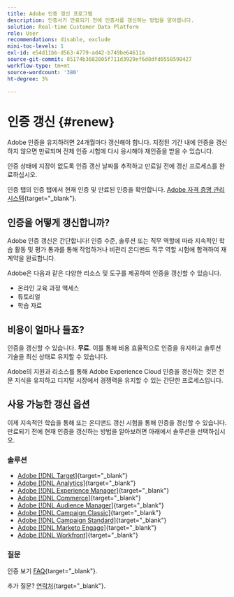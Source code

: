 ```yaml
---
title: Adobe 인증 갱신 프로그램
description: 인증서가 만료되기 전에 인증서를 갱신하는 방법을 알아봅니다.
solution: Real-time Customer Data Platform
role: User
recommendations: disable, exclude
mini-toc-levels: 1
exl-id: e54d11bb-d563-4779-ad42-b749be64611a
source-git-commit: 85174b3682805f711d3929ef6d8dfd0558598427
workflow-type: tm+mt
source-wordcount: '380'
ht-degree: 3%

---
```


# 인증 갱신 {#renew}

Adobe 인증을 유지하려면 24개월마다 갱신해야 합니다. 지정된 기간 내에 인증을 갱신하지 않으면 만료되며 전체 인증 시험에 다시 응시해야 재인증을 받을 수 있습니다.

인증 상태에 지장이 없도록 인증 갱신 날짜를 추적하고 만료일 전에 갱신 프로세스를 완료하십시오.

인증 탭의 인증 탭에서 현재 인증 및 만료된 인증을 확인합니다. [Adobe 자격 증명 관리 시스템](https://www.certmetrics.com/adobe/candidate/cert_summary.aspx){target="_blank"}.

## 인증을 어떻게 갱신합니까?

Adobe 인증 갱신은 간단합니다! 인증 수준, 솔루션 또는 직무 역할에 따라 지속적인 학습 활동 및 평가 통과를 통해 작업하거나 비관리 온디맨드 직무 역할 시험에 합격하여 재계약을 완료합니다.

Adobe은 다음과 같은 다양한 리소스 및 도구를 제공하여 인증을 갱신할 수 있습니다.

* 온라인 교육 과정 액세스
* 튜토리얼
* 학습 자료

## 비용이 얼마나 들죠?

인증을 갱신할 수 있습니다. **무료**. 이를 통해 비용 효율적으로 인증을 유지하고 솔루션 기술을 최신 상태로 유지할 수 있습니다.

Adobe의 지원과 리소스를 통해 Adobe Experience Cloud 인증을 갱신하는 것은 전문 지식을 유지하고 디지털 시장에서 경쟁력을 유지할 수 있는 간단한 프로세스입니다.

## 사용 가능한 갱신 옵션

이제 지속적인 학습을 통해 또는 온디맨드 갱신 시험을 통해 인증을 갱신할 수 있습니다. 만료되기 전에 현재 인증을 갱신하는 방법을 알아보려면 아래에서 솔루션을 선택하십시오.

### 솔루션

* [Adobe [!DNL Target]](https://experienceleague.adobe.com/docs/certification/certification/technical-certifications/at/at-renew.html?lang=en){target="_blank"}
* [Adobe [!DNL Analytics]](https://experienceleague.adobe.com/docs/certification/certification/technical-certifications/aa/aa-renew.html?lang=en){target="_blank"}
* [Adobe [!DNL Experience Manager]](https://experienceleague.adobe.com/docs/certification/certification/technical-certifications/aem/aem-renew.html?lang=en){target="_blank"}
* [Adobe [!DNL Commerce]](https://experienceleague.adobe.com/docs/certification/certification/technical-certifications/ac/ac-renew.html?lang=en){target="_blank"}
* [Adobe [!DNL Audience Manager]](https://experienceleague.adobe.com/docs/certification/certification/technical-certifications/aam/aam-renew.html?lang=en){target="_blank"}
* [Adobe [!DNL Campaign Classic]](https://experienceleague.adobe.com/docs/certification/certification/technical-certifications/acc/acc-renew.html?lang=en){target="_blank"}
* [Adobe [!DNL Campaign Standard]](https://experienceleague.adobe.com/docs/certification/certification/technical-certifications/acs/acs-renew.html?lang=en){target="_blank"}
* [Adobe [!DNL Marketo Engage]](https://experienceleague.adobe.com/docs/certification/certification/technical-certifications/ame/ame-renew.html?lang=en){target="_blank"}
* [Adobe [!DNL Workfront]](https://experienceleague.corp.adobe.com/docs/certification/certification/technical-certifications/aw/aw-renew.html){target="_blank"}

### 질문

인증 보기 [FAQ](https://experienceleague.adobe.com/docs/certification/certification/faq.html?lang=en){target="_blank"}.

추가 질문? [연락처](mailto:certif@adobe.com){target="_blank"}.
